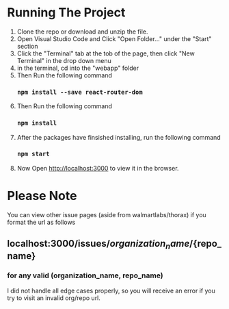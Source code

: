 # Running The Project

1. Clone the repo or download and unzip the file.
2. Open Visual Studio Code and Click "Open Folder..." under the "Start" section
3. Click the "Terminal" tab at the tob of the page, then click "New Terminal" in the drop down menu
4. in the terminal, cd into the "webapp" folder
4. Then Run the following command
    ### `npm install --save react-router-dom`
5. Then Run the following command
    ### `npm install`
6. After the packages have finsished installing, run the following command
    ### `npm start`
7. Now Open [http://localhost:3000](http://localhost:3000) to view it in the browser.

# Please Note 
 You can view other issue pages (aside from walmartlabs/thorax) if you format the url as follows 
 ## localhost:3000/issues/${organization_name}/${repo_name}
 ### for any valid (organization_name, repo_name)

 I did not handle all edge cases properly, so you will receive an error if you try to visit an invalid org/repo url. 


